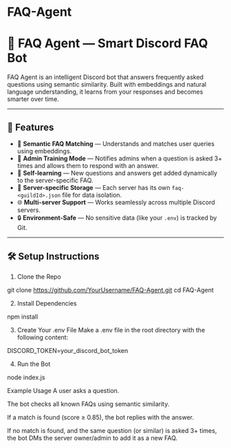 # FAQ-Agent
# 🤖 FAQ Agent — Smart Discord FAQ Bot

FAQ Agent is an intelligent Discord bot that answers frequently asked questions using semantic similarity. Built with embeddings and natural language understanding, it learns from your responses and becomes smarter over time.

---

## 🚀 Features

- 💬 **Semantic FAQ Matching** — Understands and matches user queries using embeddings.
- 🤝 **Admin Training Mode** — Notifies admins when a question is asked 3+ times and allows them to respond with an answer.
- 🧠 **Self-learning** — New questions and answers get added dynamically to the server-specific FAQ.
- 💾 **Server-specific Storage** — Each server has its own `faq-<guildId>.json` file for data isolation.
- 🌐 **Multi-server Support** — Works seamlessly across multiple Discord servers.
- 🔒 **Environment-Safe** — No sensitive data (like your `.env`) is tracked by Git.

---

## 🛠️ Setup Instructions

 1. Clone the Repo

git clone https://github.com/YourUsername/FAQ-Agent.git
cd FAQ-Agent

2. Install Dependencies

npm install

3. Create Your .env File
Make a .env file in the root directory with the following content:

DISCORD_TOKEN=your_discord_bot_token

4. Run the Bot

node index.js

 Example Usage
A user asks a question.

The bot checks all known FAQs using semantic similarity.

If a match is found (score ≥ 0.85), the bot replies with the answer.

If no match is found, and the same question (or similar) is asked 3+ times, the bot DMs the server owner/admin to add it as a new FAQ.
